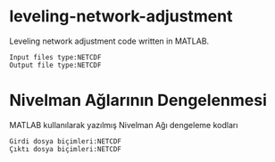 # leveling-network-adjustment


  Leveling network adjustment code written in MATLAB.

    Input files type:NETCDF
    Output file type:NETCDF
  
  
# Nivelman Ağlarının Dengelenmesi

  MATLAB kullanılarak yazılmış Nivelman Ağı dengeleme kodları
    
    Girdi dosya biçimleri:NETCDF
    Çıktı dosya biçimleri:NETCDF
    
  
  
